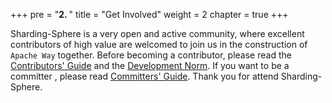 +++
pre = "<b>2. </b>"
title = "Get Involved"
weight = 2
chapter = true
+++

Sharding-Sphere is a very open and active community, where excellent contributors of high value are welcomed to join us in the construction of `Apache Way` together. 
Before becoming a contributor, please read the [Contributors' Guide](/en/contribute/contributor/) and the [Development Norm](/en/contribute/convention/). 
If you want to be a committer , please read [Committers' Guide](/en/contribute/committer/). 
Thank you for attend Sharding-Sphere.
